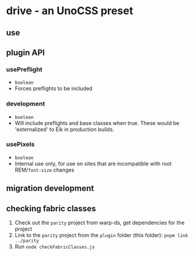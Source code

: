 # drive - an UnoCSS preset

## use

## plugin API

### usePreflight

- `boolean`
- Forces preflights to be included

### development

- `boolean`
- Will include preflights and base classes when true. These would be 'externalized' to Eik in production builds.

### usePixels

- `boolean`
- Internal use only, for use on sites that are incompatible with root REM/`font-size` changes

## migration development

## checking fabric classes

1. Check out the `parity` project from warp-ds, get dependencies for the project
2. Link to the `parity` project from the `plugin` folder (this folder): `pnpm link ../parity`
3. Run `node checkFabricClasses.js`
